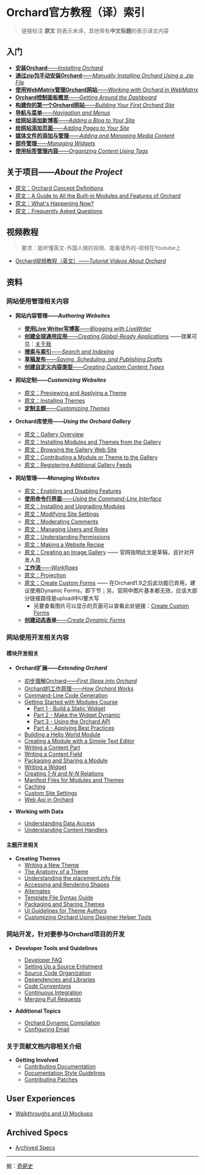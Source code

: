 <!--链接集合-->
[originhost]: http://docs.orchardproject.net/
[000]: http://www.shisujie.com
[001]: http://www.shisujie.com/blog/Installing-Orchard
[002]: http://www.shisujie.com/blog/Manually-installing-Orchard-zip-file
[003]: http://www.shisujie.com/blog/Working-with-Orchard-in-WebMatrix
[004]: http://www.shisujie.com/blog/Getting-around-the-dashboard
[005]: http://www.shisujie.com/blog/Getting-Started
[006]: http://www.shisujie.com/blog/Navigation-and-menus
[007]: http://www.shisujie.com/blog/Adding-a-Blog-to-Your-Site
[008]: http://www.shisujie.com/blog/Adding-Pages-to-Your-Site
[009]: http://www.shisujie.com/blog/Adding-and-managing-media-content
[010]: http://www.shisujie.com/blog/Managing-widgets
[011]: http://www.shisujie.com/blog/Organizing-content-with-tags
[012]: http://www.shisujie.com/blog/Blogging-with-LiveWriter
[013]: http://www.shisujie.com/blog/Creating-global-ready-applications
[014]: http://www.shisujie.com/blog/Search-and-indexing
[015]: http://www.shisujie.com/blog/Saving-scheduling-and-publishing-drafts
[016]: http://www.shisujie.com/blog/Creating-custom-content-types
[017]: http://docs.orchardproject.net/en/latest/Documentation/Previewing-and-applying-a-theme/
[018]: http://docs.orchardproject.net/en/latest/Documentation/Installing-themes/
[019]: http://www.shisujie.com/blog/Customizing-the-default-theme
[020]: http://docs.orchardproject.net/en/latest/Documentation/Enabling-and-disabling-features/
[021]: http://www.shisujie.com/blog/Using-the-command-line-interface
[022]: http://docs.orchardproject.net/en/latest/Documentation/Installing-and-upgrading-modules/
[023]: http://docs.orchardproject.net/en/latest/Documentation/Modifying-site-settings/
[024]: http://docs.orchardproject.net/en/latest/Documentation/Moderating-comments/
[025]: http://docs.orchardproject.net/en/latest/Documentation/Managing-users-and-roles/
[026]: http://docs.orchardproject.net/en/latest/Documentation/Understanding-permissions/
[027]: http://docs.orchardproject.net/en/latest/Documentation/Making-a-Web-Site-Recipe/
[028]: http://docs.orchardproject.net/en/latest/Documentation/Creating-an-image-gallery/
[029]: http://www.shisujie.com/blog/Workflows
[030]: http://docs.orchardproject.net/en/latest/Documentation/Projection/
[031]: http://docs.orchardproject.net/en/latest/Documentation/Creating-Custom-Forms/
[032]: https://github.com/ShiJess/OrchardDoc/blob/chinesedoc/docs/Documentation/Creating-Custom-Forms.markdown
[033]: http://www.shisujie.com/blog/Creating-Dynamic-Forms
[034]: http://docs.orchardproject.net/en/latest/Documentation/Gallery-overview/
[035]: http://docs.orchardproject.net/en/latest/Documentation/Installing-modules-and-themes-from-the-gallery/
[036]: http://docs.orchardproject.net/en/latest/Documentation/Browsing-the-gallery-web-site/
[037]: http://docs.orchardproject.net/en/latest/Documentation/Contributing-a-module-or-theme-to-the-gallery/
[038]: http://docs.orchardproject.net/en/latest/Documentation/Module-gallery-feeds/
[039]: http://docs.orchardproject.net/en/latest/Documentation/Basic-Orchard-Concepts/
[040]: http://docs.orchardproject.net/en/latest/Documentation/Builtin-Features/
[041]: http://docs.orchardproject.net/en/latest/Documentation/Feature-roadmap/
[042]: http://docs.orchardproject.net/en/latest/Documentation/Frequently-asked-questions/
[043]: http://www.shisujie.com/blog/First-steps-into-Orchard
[044]: http://www.shisujie.com/blog/How-Orchard-works

# Orchard官方教程（译）索引

> 链接标注 **原文** 则表示未译，其他带有**中文标题**的表示译文内容

## 入门 ##

* [**安装Orchard**——*Installing Orchard*][001] 
* [**通过zip包手动安装Orchard**——*Manually Installing Orchard Using a .zip File*][002]
* [**使用WebMatrix管理Orchard网站**——*Working with Orchard in WebMatrix*][003]
* [**Orchard控制面板概览**——*Getting Around the Dashboard*][004]
* [**构建你的第一个Orchard网站**——*Building Your First Orchard Site*][005]
* [**导航与菜单**——*Navigation and Menus*][006]
* [**给网站添加新博客**——*Adding a Blog to Your Site*][007]
* [**给网站添加页面**——*Adding Pages to Your Site*][008]
* [**媒体文件的添加与管理**——*Adding and Managing Media Content*][009]
* [**部件管理**——*Managing Widgets*][010]
* [**使用标签管理内容**——*Organizing Content Using Tags*][011]

## 关于项目——_About the Project_ ##

* [原文：Orchard Concept Definitions][039]
* [原文：A Guide to All the Built-in Modules and Features of Orchard][040]
* [原文：What's Happening Now?][041]
* [原文：Frequently Asked Questions][042]

## 视频教程 ##

> 要求：能听懂英文-外国人做的视频、能看墙外的-视频在Youtube上

* [Orchard视频教程（英文）——*Tutorial Videos About Orchard*](http://docs.orchardproject.net/en/latest/Documentation/Orchard-TV/)

## 资料 ##

### 网站使用管理相关内容

* **网站内容管理——*Authoring Websites***  
    * [**使用Live Writer写博客**——*Blogging with LiveWriter*][012]
    * [**创建全球通用应用**——*Creating Global-Ready Applications*][013] ——效果可见：[关于我](http://www.shisujie.com/aboutme)
    * [**搜索与索引**——*Search and Indexing*][014]
    * [**草稿发布**——*Saving, Scheduling, and Publishing Drafts*][015]
    * [**创建自定义内容类型**——*Creating Custom Content Types*][016]


* **网站定制——*Customizing Websites***
    * [原文：Previewing and Applying a Theme][017]
    * [原文：Installing Themes][018]
    * [**定制主题**——*Customizing Themes*][019]

* **Orchard库使用——_Using the Orchard Gallery_**
    * [原文：Gallery Overview][034]
    * [原文：Installing Modules and Themes from the Gallery][035]
    * [原文：Browsing the Gallery Web Site][036]
    * [原文：Contributing a Module or Theme to the Gallery][037]
    * [原文：Registering Additional Gallery Feeds][038]

* **网站管理——_Managing Websites_**
    * [原文：Enabling and Disabling Features][020]
    * [**使用命令行界面**——*Using the Command-Line Interface*][021]
    * [原文：Installing and Upgrading Modules][022]
    * [原文：Modifying Site Settings][023]
    * [原文：Moderating Comments][024]
    * [原文：Managing Users and Roles][025]
    * [原文：Understanding Permissions][026]
    * [原文：Making a Website Recipe][027]
    * [原文：Creating an Image Gallery][028] —— 官网指明此文是草稿，且针对开发人员
    * [**工作流**——*Workflows*][029]
    * [原文：Projection][030]
    * [原文：Create Custom Forms][031] —— 在Orchard1.9之后此功能已弃用，建议使用Dynamic Forms，即下节；另，官网中图片基本都无效，应该大部分链接路径是upload中U要大写
        * 另要查看图片可以显示的页面可以查看此处链接：[Create Custom Forms][032]
    * [**创建动态表单**——*Create Dynamic Forms*][033]

<!--
    
### 部署相关内容

* **Hosting and Deploying Websites**
    * [Upgrading a Site to a New Version of Orchard](Documentation/Upgrading-a-site-to-a-new-version-of-Orchard)
    * [Optimizing Server Performance of Orchard Applications](Documentation/Optimizing-Performance-of-Orchard-with-Shared-Hosting)
    * [What's New for Windows Azure in Orchard 1.7.1](Documentation/Whats-new-for-Windows-Azure-in-Orchard-1-7-1)
    * [Deploying Orchard to Windows Azure](Documentation/Deploying-Orchard-to-Windows-Azure)
	* [Using Windows Azure Blob Storage](Documentation/Using-Windows-Azure-Blob-Storage)
	* [Using Windows Azure Cache](Documentation/Using-Windows-Azure-Cache)
    * [Running Orchard on Mono](Documentation/Running-Orchard-on-Mono)
    * [Setting Up a Multi-Tenant Orchard Site](Documentation/Setting-up-a-multi-tenant-Orchard-site)
    * [Setting Up a Machine Key](Documentation/Setting-up-a-machine-key)

-->

### 网站使用开发相关内容

#### 模块开发相关

* **Orchard扩展——_Extending Orchard_**
    * [初步理解Orchard——*First Steps into Orchard*][043]
    * [Orchard的工作原理——*How Orchard Works*][044]
    * [Command-Line Code Generation](Documentation/Command-line-scaffolding)
    * [Getting Started with Modules Course](Documentation/Getting-Started-with-Modules)
        * [Part 1 - Build a Static Widget](Documentation/Getting-Started-with-Modules-Part-1)
        * [Part 2 - Make the Widget Dynamic](Documentation/Getting-Started-with-Modules-Part-2)
        * [Part 3 - Using the Orchard API](Documentation/Getting-Started-with-Modules-Part-3)
        * [Part 4 - Applying Best Practices](Documentation/Getting-Started-with-Modules-Part-4)
    * [Building a Hello World Module](Documentation/Building-a-hello-world-module)
    * [Creating a Module with a Simple Text Editor](Documentation/Creating-a-module-with-a-simple-text-editor)
    * [Writing a Content Part](Documentation/Writing-a-content-part)
    * [Writing a Content Field](Documentation/Creating-a-custom-field-type)
    * [Packaging and Sharing a Module](Documentation/Packaging-and-sharing-a-module)
    * [Writing a Widget](Documentation/Writing-a-widget)
    * [Creating _1-N_ and _N-N_ Relations](Documentation/Creating-1-n-and-n-n-relations)
    * [Manifest Files for Modules and Themes](Documentation/Manifest-files)
    * [Caching](Documentation/Caching)
    * [Custom Site Settings](Documentation/Adding-custom-settings)
    * [Web Api in Orchard](Documentation/WebApi-In-Orchard)


* **Working with Data**
    * [Understanding Data Access](Documentation/Understanding-data-access)
    * [Understanding Content Handlers](Documentation/Understanding-content-handlers)
<!-- ** [Understanding Content Drivers](Documentation/Understanding-content-drivers) (TBD) -->

#### 主题开发相关

* **Creating Themes**
    * [Writing a New Theme](Documentation/Writing-a-new-theme)
    * [The Anatomy of a Theme](Documentation/Anatomy-of-a-theme)
    * [Understanding the placement.info File](Documentation/Understanding-placement-info)
    * [Accessing and Rendering Shapes](Documentation/Accessing-and-rendering-shapes)
    * [Alternates](Documentation/Alternates)
    * [Template File Syntax Guide](Documentation/Template-file-syntax-guide)
    * [Packaging and Sharing Themes](Documentation/Packaging-and-sharing-themes)
    * [UI Guidelines for Theme Authors](Documentation/UI-guidelines-for-theme-authors)
    * [Customizing Orchard Using Designer Helper Tools](Documentation/Customizing-Orchard-using-Designer-Helper-Tools)


### 网站开发，针对要参与Orchard项目的开发

* **Developer Tools and Guidelines**
    * [Developer FAQ](Documentation/Developer-FAQ)
    * [Setting Up a Source Enlistment](Documentation/Setting-up-a-source-enlistment)
    * [Source Code Organization](Documentation/Source-code-organization)
    * [Dependencies and Libraries](Documentation/Orchard-dependencies-and-libraries)
    * [Code Conventions](Documentation/Code-conventions)
    * [Continuous Integration](Documentation/Continuous-integration)
    * [Merging Pull Requests](Documentation/Merging-Pull-Requests)

* **Additional Topics**
    * [Orchard Dynamic Compilation](Documentation/Orchard-module-loader-and-dynamic-compilation)
    * [Configuring Email](Documentation/Configuring-email)


### 关于贡献文档内容相关介绍

* **Getting Involved**
    * [Contributing Documentation](Documentation/Contributing-documentation)
    * [Documentation Style Guidelines](Documentation/Documentation-Style-Guidelines)
    * [Contributing Patches](Documentation/Contributing-patches)

## User Experiences ##
* [Walkthroughs and UI Mockups](Documentation/Walkthroughs)

## Archived Specs ##

* [Archived Specs](Documentation/Archived-specs)

***
掘：[奇葩史][000]
